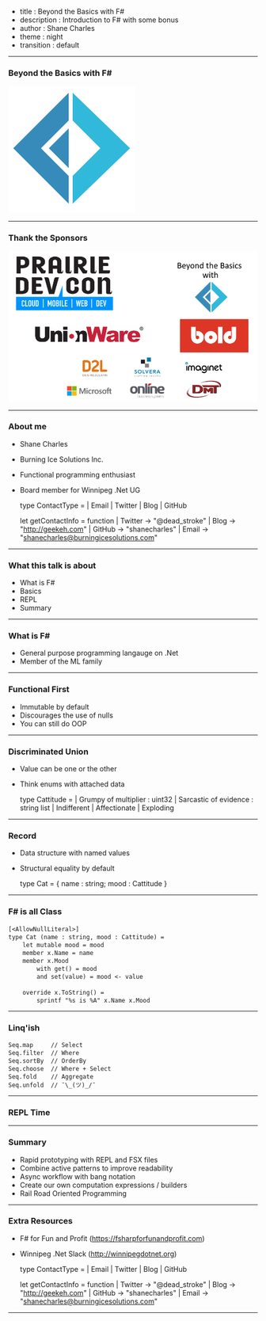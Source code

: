 - title : Beyond the Basics with F#
- description : Introduction to F# with some bonus
- author : Shane Charles
- theme : night
- transition : default

***

### Beyond the Basics with F#

![F#](images/fsharp256.png)

***

### Thank the Sponsors

![Sponsors](images/sponsors.png)

***

### About me

- Shane Charles
- Burning Ice Solutions Inc.
- Functional programming enthusiast
- Board member for Winnipeg .Net UG


    type ContactType = | Email | Twitter | Blog | GitHub

    let getContactInfo = function
      | Twitter -> "@dead_stroke"
      | Blog    -> "http://geekeh.com"
      | GitHub  -> "shanecharles"
      | Email   -> "shanecharles@burningicesolutions.com"

***

### What this talk is about

- What is F#
- Basics
- REPL
- Summary

***

### What is F#

- General purpose programming langauge on .Net
- Member of the ML family
 
***

### Functional First

- Immutable by default
- Discourages the use of nulls
- You can still do OOP

---

### Discriminated Union

- Value can be one or the other
- Think enums with attached data


    type Cattitude =
        | Grumpy of multiplier : uint32
        | Sarcastic of evidence : string list
        | Indifferent
        | Affectionate
        | Exploding

---

### Record 

- Data structure with named values
- Structural equality by default


    type Cat = { name : string; mood : Cattitude }

---

### F# is all Class


    [<AllowNullLiteral>]
    type Cat (name : string, mood : Cattitude) =
        let mutable mood = mood
        member x.Name = name
        member x.Mood 
            with get() = mood
            and set(value) = mood <- value

        override x.ToString() =
            sprintf "%s is %A" x.Name x.Mood

---

### Linq'ish


    Seq.map     // Select
    Seq.filter  // Where
    Seq.sortBy  // OrderBy
    Seq.choose  // Where + Select
    Seq.fold    // Aggregate
    Seq.unfold  // ¯\_(ツ)_/¯ 

***

### REPL Time

*** 

### Summary

- Rapid prototyping with REPL and FSX files
- Combine active patterns to improve readability
- Async workflow with bang notation
- Create our own computation expressions / builders
- Rail Road Oriented Programming

***

### Extra Resources

- F# for Fun and Profit (https://fsharpforfunandprofit.com)
- Winnipeg .Net Slack (http://winnipegdotnet.org)


    type ContactType = | Email | Twitter | Blog | GitHub

    let getContactInfo = function
      | Twitter -> "@dead_stroke"
      | Blog    -> "http://geekeh.com"
      | GitHub  -> "shanecharles"
      | Email   -> "shanecharles@burningicesolutions.com"

***
